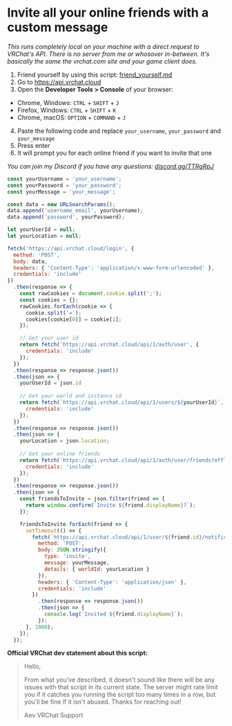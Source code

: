 # Invite all your online friends with a custom message

_This runs completely local on your machine with a direct request to VRChat's API. There is no server from me or whosover in-between. It's basically the same the vrchat.com site and your game client does._

1. Friend yourself by using this script: [friend_yourself.md](./friend_yourself.md)
2. Go to https://api.vrchat.cloud
3. Open the **Developer Tools > Console** of your browser:
  * Chrome, Windows: `CTRL` + `SHIFT` + `J`
  * Firefox, Windows: `CTRL` + `SHIFT` + `K`
  * Chrome, macOS: `OPTION` + `COMMAND` + `J`
4. Paste the following code and replace `your_username`, `your_password` and `your_message`
5. Press enter
6. It will prompt you for each online friend if you want to invite that one

_You can join my Discord if you have any questions: [discord.gg/TTRgRpJ](https://discord.gg/TTRgRpJ)_

```javascript
const yourUsername = 'your_username';
const yourPassword = 'your_password';
const yourMessage = 'your_message';

const data = new URLSearchParams();
data.append('username_email', yourUsername);
data.append('password', yourPassword);

let yourUserId = null;
let yourLocation = null;

fetch('https://api.vrchat.cloud/login', {
  method: 'POST',
  body: data,
  headers: { 'Content-Type': 'application/x-www-form-urlencoded' },
  credentials: 'include'
})
  .then(response => {
    const rawCookies = document.cookie.split(';');
    const cookies = {};
    rawCookies.forEach(cookie => {
      cookie.split('=');
      cookies[cookie[0]] = cookie[1];
    });

    // Get your user id
    return fetch('https://api.vrchat.cloud/api/1/auth/user', {
      credentials: 'include'
    });
  })
  .then(response => response.json())
  .then(json => {
    yourUserId = json.id
    
    // Get your world and instance id
    return fetch(`https://api.vrchat.cloud/api/1/users/${yourUserId}`, {
      credentials: 'include'
    });
  })
  .then(response => response.json())
  .then(json => {
    yourLocation = json.location;
    
    // Get your online friends
    return fetch('https://api.vrchat.cloud/api/1/auth/user/friends?offline=false&n=100&offset=0', {
      credentials: 'include'
    });
  })
  .then(response => response.json())
  .then(json => {
    const friendsToInvite = json.filter(friend => {
      return window.confirm(`Invite ${friend.displayName}?`);
    });

    friendsToInvite.forEach(friend => {
      setTimeout(() => {
        fetch(`https://api.vrchat.cloud/api/1/user/${friend.id}/notification`, {
          method: 'POST',
          body: JSON.stringify({
            type: 'invite',
            message: yourMessage,
            details: { worldId: yourLocation }
          }),
          headers: { 'Content-Type': 'application/json' },
          credentials: 'include'
        })
          .then(response => response.json())
          .then(json => {
            console.log(`Invited ${friend.displayName}`);
          });
      }, 1000);
    });
  });
```

__Official VRChat dev statement about this script:__
> Hello,
> 
> From what you've described, it doesn't sound like there will be any issues with that script in its current state. The server might rate limit you if it catches you running the script too many times in a row, but you'll be fine if it isn't abused. Thanks for reaching out! 
> 
> Aev
> VRChat Support
